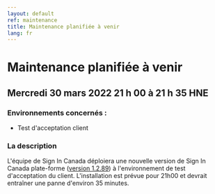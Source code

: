 ```yaml
---
layout: default
ref: maintenance
title: Maintenance planifiée à venir
lang: fr
---
```

# Maintenance planifiée à venir
## Mercredi 30 mars 2022 21 h 00 à 21 h 35 HNE

### Environnements concernés :

* Test d'acceptation client

### La description

L'équipe de Sign In Canada déploiera une nouvelle version de Sign In Canada
plate-forme ([version
1.2.89](https://github.com/sign-in-canada/Acceptance-Platform/releases/tag/v1.2.89))
à l'environnement de test d'acceptation du client. L'installation est prévue
pour 21h00 et devrait entraîner une panne d'environ 35 minutes.
